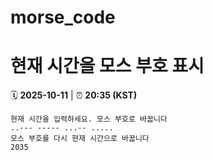 # morse_code
# 현재 시간을 모스 부호 표시
<!-- MORSE_TIME_START -->
🗓️ **2025-10-11** | ⏰ **20:35 (KST)**

```
현재 시간을 입력하세요. 모스 부호로 바꿉니다
..--- ----- ...-- .....
모스 부호를 다시 현재 시간으로 바꿉니다
2035
```
<!-- MORSE_TIME_END -->
